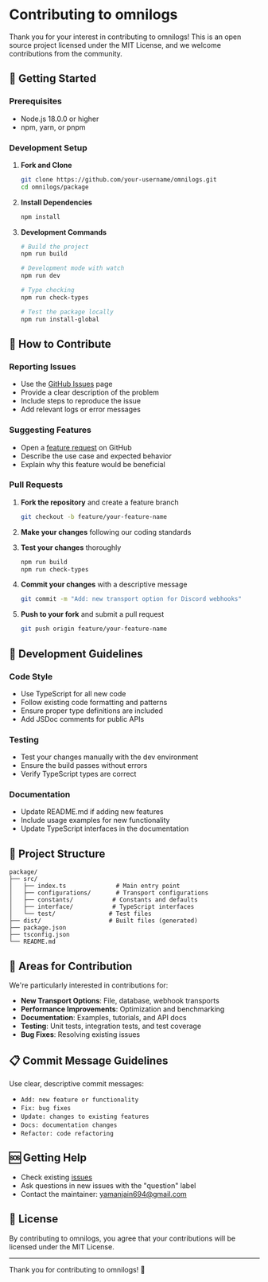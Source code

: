 # Contributing to omnilogs

Thank you for your interest in contributing to omnilogs! This is an open source project licensed under the MIT License, and we welcome contributions from the community.

## 🚀 Getting Started

### Prerequisites

- Node.js 18.0.0 or higher
- npm, yarn, or pnpm

### Development Setup

1. **Fork and Clone**

   ```bash
   git clone https://github.com/your-username/omnilogs.git
   cd omnilogs/package
   ```

2. **Install Dependencies**

   ```bash
   npm install
   ```

3. **Development Commands**

   ```bash
   # Build the project
   npm run build

   # Development mode with watch
   npm run dev

   # Type checking
   npm run check-types

   # Test the package locally
   npm run install-global
   ```

## 🤝 How to Contribute

### Reporting Issues

- Use the [GitHub Issues](https://github.com/yaman-694/omnilogs/issues) page
- Provide a clear description of the problem
- Include steps to reproduce the issue
- Add relevant logs or error messages

### Suggesting Features

- Open a [feature request](https://github.com/yaman-694/omnilogs/issues) on GitHub
- Describe the use case and expected behavior
- Explain why this feature would be beneficial

### Pull Requests

1. **Fork the repository** and create a feature branch

   ```bash
   git checkout -b feature/your-feature-name
   ```

2. **Make your changes** following our coding standards

3. **Test your changes** thoroughly

   ```bash
   npm run build
   npm run check-types
   ```

4. **Commit your changes** with a descriptive message

   ```bash
   git commit -m "Add: new transport option for Discord webhooks"
   ```

5. **Push to your fork** and submit a pull request
   ```bash
   git push origin feature/your-feature-name
   ```

## 📝 Development Guidelines

### Code Style

- Use TypeScript for all new code
- Follow existing code formatting and patterns
- Ensure proper type definitions are included
- Add JSDoc comments for public APIs

### Testing

- Test your changes manually with the dev environment
- Ensure the build passes without errors
- Verify TypeScript types are correct

### Documentation

- Update README.md if adding new features
- Include usage examples for new functionality
- Update TypeScript interfaces in the documentation

## 🔧 Project Structure

```
package/
├── src/
│   ├── index.ts              # Main entry point
│   ├── configurations/       # Transport configurations
│   ├── constants/           # Constants and defaults
│   ├── interface/           # TypeScript interfaces
│   └── test/               # Test files
├── dist/                   # Built files (generated)
├── package.json
├── tsconfig.json
└── README.md
```

## 🎯 Areas for Contribution

We're particularly interested in contributions for:

- **New Transport Options**: File, database, webhook transports
- **Performance Improvements**: Optimization and benchmarking
- **Documentation**: Examples, tutorials, and API docs
- **Testing**: Unit tests, integration tests, and test coverage
- **Bug Fixes**: Resolving existing issues

## 📋 Commit Message Guidelines

Use clear, descriptive commit messages:

- `Add: new feature or functionality`
- `Fix: bug fixes`
- `Update: changes to existing features`
- `Docs: documentation changes`
- `Refactor: code refactoring`

## 🆘 Getting Help

- Check existing [issues](https://github.com/yaman-694/omnilogs/issues)
- Ask questions in new issues with the "question" label
- Contact the maintainer: [yamanjain694@gmail.com](mailto:yamanjain694@gmail.com)

## 📄 License

By contributing to omnilogs, you agree that your contributions will be licensed under the MIT License.

---

Thank you for contributing to omnilogs! 🎉
